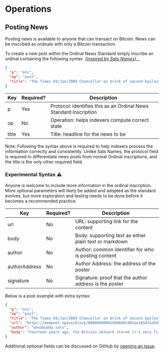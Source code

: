 # Operations

## Posting News

Posting news is available to anyone that can transact on Bitcoin. News can be inscribed as ordinals with only a Bitcoin transaction.

To create a new post within the Ordinal News Standard simply inscribe an ordinal containing the following syntax. [_(inspired by Sats Names)_](https://docs.sats.id/sats-names/operations)__

```json
{
  "p": "ons",
  "op": "post",
  "title": "The Times 03/Jan/2009 Chancellor on brink of second bailout for banks."
}
```

| Key   | Required? | Description                                                       |
| ----- | --------- | ----------------------------------------------------------------- |
| p     | Yes       | Protocol: identifies this as an Ordinal News Standard inscription |
| op    | No        | Operation: helps indexers compute correct state                   |
| title | Yes       | Title: headline for the news to be                                |

Note: Following the syntax above is required to help indexers process the information correctly and consistently. Unlike Sats Names, the protocol field is required to differentiate news posts from normal Ordinal inscriptions, and the title is the only other required field.

### Experimental Syntax ⚠️

Anyone is welcome to include more information in the ordinal inscription. More optional parameters will likely be added and adopted as the standard evolves, but more exploration and testing needs to be done before it becomes a recommended practice.

| Key           | Required? | Description                                            |
| ------------- | --------- | ------------------------------------------------------ |
| url           | No        | URL: supporting link for the content                   |
| body          | No        | Body: supporting text as either plain text or markdown |
| author        | No        | Author: common identifier for who is posting content   |
| authorAddress | No        | Author Address: the address of the poster              |
| signature     | No        | Signature: proof that the author address is the poster |

Below is a post example with extra syntax:

```json
{
  "p": "ons",
  "op": "post",
  "title": "The Times 03/Jan/2009 Chancellor on brink of second bailout for banks.",
  "url": "https://mempool.space/block/000000000019d6689c085ae165831e934ff763ae46a2a6c172b3f1b60a8ce26f",
  "author": "whoabuddy.sats",
  "body": "Fourteen years ago, the Bitcoin network stored it's very first block, inscribed with the insightful text that the current financial systems were unsustainable. The answer lies in a peer to peer digital currency and payment network created, maintained, and used by a sovereign collective. Now is the time to get involved!"
}
```

Additional optional fields can be discussed on GitHub by [opening an issue](https://github.com/OrdinalNews/docs/issues).
